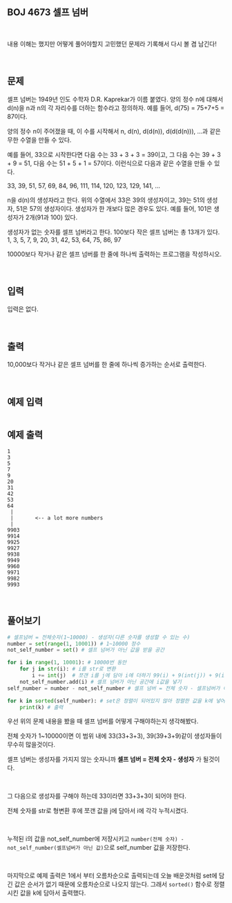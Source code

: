 ## BOJ 4673 셀프 넘버

<br>

내용 이해는 했지만 어떻게 풀어야할지 고민했던 문제라 기록해서 다시 볼 겸 남긴다!

<br>

## 문제

셀프 넘버는 1949년 인도 수학자 D.R. Kaprekar가 이름 붙였다. 양의 정수 n에 대해서 d(n)을 n과 n의 각 자리수를 더하는 함수라고 정의하자. 예를 들어, d(75) = 75+7+5 = 87이다.

양의 정수 n이 주어졌을 때, 이 수를 시작해서 n, d(n), d(d(n)), d(d(d(n))), ...과 같은 무한 수열을 만들 수 있다. 

예를 들어, 33으로 시작한다면 다음 수는 33 + 3 + 3 = 39이고, 그 다음 수는 39 + 3 + 9 = 51, 다음 수는 51 + 5 + 1 = 57이다. 이런식으로 다음과 같은 수열을 만들 수 있다.

33, 39, 51, 57, 69, 84, 96, 111, 114, 120, 123, 129, 141, ...

n을 d(n)의 생성자라고 한다. 위의 수열에서 33은 39의 생성자이고, 39는 51의 생성자, 51은 57의 생성자이다. 생성자가 한 개보다 많은 경우도 있다. 예를 들어, 101은 생성자가 2개(91과 100) 있다. 

생성자가 없는 숫자를 셀프 넘버라고 한다. 100보다 작은 셀프 넘버는 총 13개가 있다. 1, 3, 5, 7, 9, 20, 31, 42, 53, 64, 75, 86, 97

10000보다 작거나 같은 셀프 넘버를 한 줄에 하나씩 출력하는 프로그램을 작성하시오.

<br>

## 입력

입력은 없다.

<br>

## 출력

10,000보다 작거나 같은 셀프 넘버를 한 줄에 하나씩 증가하는 순서로 출력한다.

<br>

## 예제 입력 

```

```

## 예제 출력 

```
1
3
5
7
9
20
31
42
53
64
 |
 |       <-- a lot more numbers
 |
9903
9914
9925
9927
9938
9949
9960
9971
9982
9993
```

<br>

## 풀어보기

``` python
# 셀프넘버 = 전체숫자(1~10000) - 생성자(다른 숫자를 생성할 수 있는 수)
number = set(range(1, 10001)) # 1~10000 정수
not_self_number = set() # 셀프 넘버가 아닌 값을 받을 공간 

for i in range(1, 10001): # 10000번 동안
    for j in str(i): # i를 str로 변환
        i += int(j)  # 쪼갠 i를 j에 담아 i에 더하기 99(i) + 9(int(j)) + 9(int(j))
    not_self_number.add(i) # 셀프 넘버가 아닌 공간에 i값을 넣기
self_number = number - not_self_number # 셀프 넘버 = 전체 숫자 - 셀프넘버가 아닌 것

for k in sorted(self_number): # set은 정렬이 되어있지 않아 정렬한 값을 k에 넣어줌 
    print(k) # 출력
```

우선 위의 문제 내용을 봤을 때 셀프 넘버를 어떻게 구해야하는지 생각해봤다.

전체 숫자가 1~10000이면 이 범위 내에  33(33+3+3), 39(39+3+9)같이 생성자들이 무수히 많을것이다.

셀프 넘버는 생성자를 가지지 않는 숫자니까 **셀프 넘버 = 전체 숫자 - 생성자** 가 될것이다.

<br>

그 다음으로 생성자를 구해야 하는데 33이라면 33+3+3이 되어야 한다.

전체 숫자를 str로 형변환 후에 쪼갠 값을 j에 담아서 i에 각각 누적시켰다.

<br>

누적된 i의 값을 not_self_number에 저장시키고 `number(전체 숫자) - not_self_number(셀프넘버가 아닌 값)`으로 self_number 값을 저장한다.

<br>

마지막으로 예제 출력은 1에서 부터 오름차순으로 출력되는데 오늘 배운것처럼 set에 담긴 값은 순서가 없기 때문에 오름차순으로 나오지 않는다. 그래서 `sorted()` 함수로 정렬시킨 값을 k에 담아서 출력했다.



